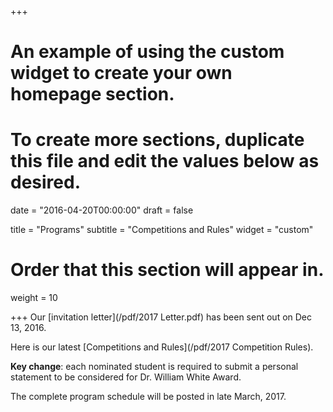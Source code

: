 +++
# An example of using the custom widget to create your own homepage section.
# To create more sections, duplicate this file and edit the values below as desired.

date = "2016-04-20T00:00:00"
draft = false

title = "Programs"
subtitle = "Competitions and Rules"
widget = "custom"

# Order that this section will appear in.
weight = 10

+++
Our [invitation letter](/pdf/2017 Letter.pdf) has been sent out on Dec 13, 2016.

Here is our latest [Competitions and Rules](/pdf/2017 Competition Rules).

**Key change**: each nominated student is required to submit a personal
statement to be considered for Dr. William White Award.
 
The complete program schedule will be posted in late March, 2017.
